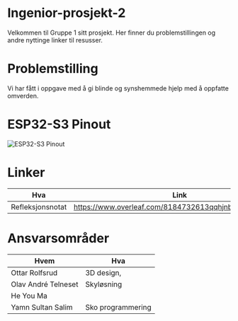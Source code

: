 # Ingenior-prosjekt-2

Velkommen til Gruppe 1 sitt prosjekt. Her finner du problemstillingen og andre nyttinge linker til resusser.


# Problemstilling

Vi har fått i oppgave med å gi blinde og synshemmede hjelp med å oppfatte omverden.


# ESP32-S3 Pinout
![ESP32-S3 Pinout](https://github.com/user-attachments/assets/7db39b09-4f8b-443e-8ea6-9a8887fe6f32)


# Linker
|Hva|Link|
|-|-|
|Refleksjonsnotat|https://www.overleaf.com/8184732613qqhjnbhqkdpr#14f5d7|


# Ansvarsområder
|Hvem|Hva|
|-|-|
|Ottar Rolfsrud|3D design,|
|Olav André Telneset|Skyløsning|
|He You Ma|           |
|Yamn Sultan Salim|Sko programmering|
